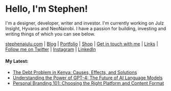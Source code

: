   <!-- Hello there! Feel free to make this your own but kindly don't use my data. Attributions are welcomed & appreciated --> 

# Hello, I'm Stephen!

I'm a designer, developer, writer and investor. I'm currently working on Julz Insight, Hyvaros and NeoNairobi. I have a passion for building, investing and writing things of which you can see below.

[stephenajulu.com](https://stephenajulu.com) | [Blog](https://stephenajulu.com/blog) | [Portfolio](https://stephenajulu.com/portfolio) | [Shop](https://stephenajulu.com/store) | [Get in touch with me](https://stephenajulu.com/contact) | [Links](https://stephenajulu.com/links) | [Follow me on Twitter](https://twitter.com/stephenajulu) | [Instagram](https://instagram.com/stephenajulu) | [LinkedIn](https://linkedin.com/in/stephenajulu)

#### My Latest:

<!-- BLOG-POST-LIST:START -->
- [The Debt Problem in Kenya: Causes, Effects, and Solutions](https://stephenajulu.com/blog/the-debt-problem-in-kenya-causes-effects-and-solutions/)
- [Understanding the Power of GPT-4: The Future of AI Language Models](https://stephenajulu.com/blog/understanding-the-power-of-gpt-4-the-future-of-ai-language-models/)
- [Personal Branding 101: Choosing the Right Platform and Content Format](https://stephenajulu.com/blog/personal-branding-101-choosing-the-right-platform-and-content-format/)
<!-- BLOG-POST-LIST:END -->

